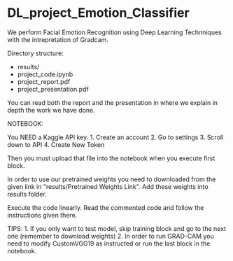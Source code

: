# DL_project_Emotion_Classifier

We perform Facial Emotion Recognition using Deep Learning Technniques with the intrepretation of Gradcam.

Directory structure:
  - results/
  - project_code.ipynb
  - project_report.pdf
  - project_presentation.pdf

You can read both the report and the presentation in where we explain in depth the work we have done.

NOTEBOOK:

  You NEED a Kaggle API key. 
    1. Create an account
    2. Go to settings
    3. Scroll down to API
    4. Create New Token
  
  Then you must upload that file into the notebook when you execute first block.
  
  In order to use our pretrained weights you need to downloaded from the given link in "results/Pretrained Weights Link".
  Add these weights into results folder.
  
  Execute the code linearly. Read the commented code and follow the instructions given there.
  
  TIPS:
    1. If you only want to test model, skip training block and go to the next one (remember to download weights)
    2. In order to run GRAD-CAM you need to modify CustomVGG19 as instructed or run the last block in the notebook.
